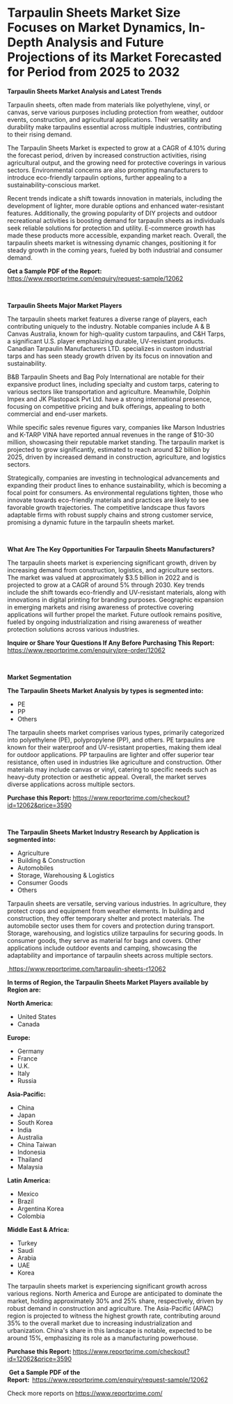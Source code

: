 <p><h1>Tarpaulin Sheets Market Size Focuses on Market Dynamics, In-Depth Analysis and Future Projections of its Market Forecasted for Period from 2025 to 2032</h1></p><p><strong>Tarpaulin Sheets Market Analysis and Latest Trends</strong></p>
<p><p>Tarpaulin sheets, often made from materials like polyethylene, vinyl, or canvas, serve various purposes including protection from weather, outdoor events, construction, and agricultural applications. Their versatility and durability make tarpaulins essential across multiple industries, contributing to their rising demand.</p><p>The Tarpaulin Sheets Market is expected to grow at a CAGR of 4.10% during the forecast period, driven by increased construction activities, rising agricultural output, and the growing need for protective coverings in various sectors. Environmental concerns are also prompting manufacturers to introduce eco-friendly tarpaulin options, further appealing to a sustainability-conscious market.</p><p>Recent trends indicate a shift towards innovation in materials, including the development of lighter, more durable options and enhanced water-resistant features. Additionally, the growing popularity of DIY projects and outdoor recreational activities is boosting demand for tarpaulin sheets as individuals seek reliable solutions for protection and utility. E-commerce growth has made these products more accessible, expanding market reach. Overall, the tarpaulin sheets market is witnessing dynamic changes, positioning it for steady growth in the coming years, fueled by both industrial and consumer demand.</p></p>
<p><strong>Get a Sample PDF of the Report:&nbsp;</strong> <a href="https://www.reportprime.com/enquiry/request-sample/12062?utm_campaign=3279&utm_medium=2&utm_source=Github&utm_content=ia&utm_term=17032025&utm_id=tarpaulin-sheets">https://www.reportprime.com/enquiry/request-sample/12062</a></p>
<p>&nbsp;</p>
<p><strong>Tarpaulin Sheets Major Market Players</strong></p>
<p><p>The tarpaulin sheets market features a diverse range of players, each contributing uniquely to the industry. Notable companies include A & B Canvas Australia, known for high-quality custom tarpaulins, and C&H Tarps, a significant U.S. player emphasizing durable, UV-resistant products. Canadian Tarpaulin Manufacturers LTD. specializes in custom industrial tarps and has seen steady growth driven by its focus on innovation and sustainability.</p><p>B&B Tarpaulin Sheets and Bag Poly International are notable for their expansive product lines, including specialty and custom tarps, catering to various sectors like transportation and agriculture. Meanwhile, Dolphin Impex and JK Plastopack Pvt Ltd. have a strong international presence, focusing on competitive pricing and bulk offerings, appealing to both commercial and end-user markets.</p><p>While specific sales revenue figures vary, companies like Marson Industries and K-TARP VINA have reported annual revenues in the range of $10-30 million, showcasing their reputable market standing. The tarpaulin market is projected to grow significantly, estimated to reach around $2 billion by 2025, driven by increased demand in construction, agriculture, and logistics sectors.</p><p>Strategically, companies are investing in technological advancements and expanding their product lines to enhance sustainability, which is becoming a focal point for consumers. As environmental regulations tighten, those who innovate towards eco-friendly materials and practices are likely to see favorable growth trajectories. The competitive landscape thus favors adaptable firms with robust supply chains and strong customer service, promising a dynamic future in the tarpaulin sheets market.</p></p>
<p>&nbsp;</p>
<p><strong>What Are The Key Opportunities For Tarpaulin Sheets Manufacturers?</strong></p>
<p><p>The tarpaulin sheets market is experiencing significant growth, driven by increasing demand from construction, logistics, and agriculture sectors. The market was valued at approximately $3.5 billion in 2022 and is projected to grow at a CAGR of around 5% through 2030. Key trends include the shift towards eco-friendly and UV-resistant materials, along with innovations in digital printing for branding purposes. Geographic expansion in emerging markets and rising awareness of protective covering applications will further propel the market. Future outlook remains positive, fueled by ongoing industrialization and rising awareness of weather protection solutions across various industries.</p></p>
<p><strong>Inquire or Share Your Questions If Any Before Purchasing This Report:</strong> <a href="https://www.reportprime.com/enquiry/pre-order/12062?utm_campaign=3279&utm_medium=2&utm_source=Github&utm_content=ia&utm_term=17032025&utm_id=tarpaulin-sheets">https://www.reportprime.com/enquiry/pre-order/12062</a></p>
<p>&nbsp;</p>
<p><strong>Market Segmentation</strong></p>
<p><strong>The Tarpaulin Sheets Market Analysis by types is segmented into:</strong></p>
<p><ul><li>PE</li><li>PP</li><li>Others</li></ul></p>
<p><p>The tarpaulin sheets market comprises various types, primarily categorized into polyethylene (PE), polypropylene (PP), and others. PE tarpaulins are known for their waterproof and UV-resistant properties, making them ideal for outdoor applications. PP tarpaulins are lighter and offer superior tear resistance, often used in industries like agriculture and construction. Other materials may include canvas or vinyl, catering to specific needs such as heavy-duty protection or aesthetic appeal. Overall, the market serves diverse applications across multiple sectors.</p></p>
<p><strong>Purchase this Report:&nbsp;</strong><a href="https://www.reportprime.com/checkout?id=12062&price=3590&utm_campaign=3279&utm_medium=2&utm_source=Github&utm_content=ia&utm_term=17032025&utm_id=tarpaulin-sheets">https://www.reportprime.com/checkout?id=12062&price=3590</a></p>
<p>&nbsp;</p>
<p><strong>The Tarpaulin Sheets Market Industry Research by Application is segmented into:</strong></p>
<p><ul><li>Agriculture</li><li>Building & Construction</li><li>Automobiles</li><li>Storage, Warehousing & Logistics</li><li>Consumer Goods</li><li>Others</li></ul></p>
<p><p>Tarpaulin sheets are versatile, serving various industries. In agriculture, they protect crops and equipment from weather elements. In building and construction, they offer temporary shelter and protect materials. The automobile sector uses them for covers and protection during transport. Storage, warehousing, and logistics utilize tarpaulins for securing goods. In consumer goods, they serve as material for bags and covers. Other applications include outdoor events and camping, showcasing the adaptability and importance of tarpaulin sheets across multiple sectors.</p></p>
<p><a href="https://www.reportprime.com/tarpaulin-sheets-r12062?utm_campaign=3279&utm_medium=2&utm_source=Github&utm_content=ia&utm_term=17032025&utm_id=tarpaulin-sheets">&nbsp;https://www.reportprime.com/tarpaulin-sheets-r12062</a></p>
<p><strong>In terms of Region, the Tarpaulin Sheets Market Players available by Region are:</strong></p>
<p>
    <p> <strong> North America: </strong>
        <ul>
            <li>United States</li>
            <li>Canada</li>
        </ul>
        </p> 
    <p> <strong> Europe: </strong>
        <ul>
            <li>Germany</li>
            <li>France</li>
            <li>U.K.</li>
            <li>Italy</li>
            <li>Russia</li>
        </ul>
        </p> 
    <p> <strong> Asia-Pacific: </strong>
        <ul>
            <li>China</li>
            <li>Japan</li>
            <li>South Korea</li>
            <li>India</li>
            <li>Australia</li>
            <li>China Taiwan</li>
            <li>Indonesia</li>
            <li>Thailand</li>
            <li>Malaysia</li>
        </ul>
        </p> 
    <p> <strong> Latin America: </strong>
        <ul>
            <li>Mexico</li>
            <li>Brazil</li>
            <li>Argentina Korea</li>
            <li>Colombia</li>
        </ul>
        </p> 
    <p> <strong> Middle East & Africa: </strong>
        <ul>
            <li>Turkey</li>
            <li>Saudi</li>
            <li>Arabia</li>
            <li>UAE</li>
            <li>Korea</li>
        </ul>
    </p>
    </p>
<p><p>The tarpaulin sheets market is experiencing significant growth across various regions. North America and Europe are anticipated to dominate the market, holding approximately 30% and 25% share, respectively, driven by robust demand in construction and agriculture. The Asia-Pacific (APAC) region is projected to witness the highest growth rate, contributing around 35% to the overall market due to increasing industrialization and urbanization. China's share in this landscape is notable, expected to be around 15%, emphasizing its role as a manufacturing powerhouse.</p></p>
<p><strong>Purchase this Report: </strong><a href="https://www.reportprime.com/checkout?id=12062&price=3590&utm_campaign=3279&utm_medium=2&utm_source=Github&utm_content=ia&utm_term=17032025&utm_id=tarpaulin-sheets">https://www.reportprime.com/checkout?id=12062&price=3590</a></p>
<p>&nbsp;<strong>Get a Sample PDF of the Report:&nbsp;&nbsp;</strong><a href="https://www.reportprime.com/enquiry/request-sample/12062?utm_campaign=3279&utm_medium=2&utm_source=Github&utm_content=ia&utm_term=17032025&utm_id=tarpaulin-sheets">https://www.reportprime.com/enquiry/request-sample/12062</a></p>
<p><strong></strong></p>
<p>Check more reports on <a href="https://www.reportprime.com/?utm_campaign=3279&utm_medium=2&utm_source=Github&utm_content=ia&utm_term=17032025&utm_id=tarpaulin-sheets">https://www.reportprime.com/</a></p>